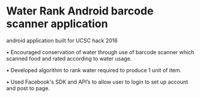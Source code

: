 # Water Rank Android barcode scanner application
android application 
built for UCSC hack 2016

• Encouraged conservation of water through use of barcode scanner which scanned food and rated according to water usage.

• Developed algorithm to rank water required to produce 1 unit of item.

• Used Facebook's SDK and API’s to allow user to login to set up account and post to page.
